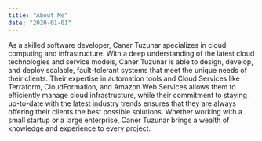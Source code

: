 ```yaml
---
title: "About Me"
date: "2020-01-01"
---
```

As a skilled software developer, Caner Tuzunar specializes in cloud computing and infrastructure. With a deep understanding of the latest cloud technologies and service models, Caner Tuzunar is able to design, develop, and deploy scalable, fault-tolerant systems that meet the unique needs of their clients. Their expertise in automation tools and Cloud Services like Terraform, CloudFormation, and Amazon Web Services allows them to efficiently manage cloud infrastructure, while their commitment to staying up-to-date with the latest industry trends ensures that they are always offering their clients the best possible solutions. Whether working with a small startup or a large enterprise, Caner Tuzunar brings a wealth of knowledge and experience to every project.